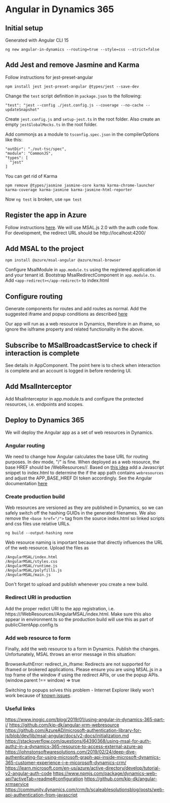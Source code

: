 # Angular in Dynamics 365

## Initial setup

Generated with Angular CLI 15

    ng new angular-in-dynamics --routing=true --style=css --strict=false

## Add Jest and remove Jasmine and Karma

Follow instructions for jest-preset-angular 

    npm install jest jest-preset-angular @types/jest --save-dev

Change the `test` script definition in `package.json` to the following:

    "test": "jest --config ./jest.config.js --coverage --no-cache --updateSnapshot"

Create `jest.config.js` and `setup-jest.ts` in the root folder. Also create an empty `jestGlobalMocks.ts` in the root folder.

Add commonjs as a module to `tsconfig.spec.json` in the compilerOptions like this:

    "outDir": "./out-tsc/spec",
    "module": "CommonJS",
    "types": [
      "jest"
    ]

You can get rid of Karma

    npm remove @types/jasmine jasmine-core karma karma-chrome-launcher karma-coverage karma-jasmine karma-jasmine-html-reporter

Now `ng test` is broken, use `npm test`

## Register the app in Azure

Follow instructions [here](https://learn.microsoft.com/en-us/azure/active-directory/develop/scenario-spa-app-registration). We will use MSAL.js 2.0 with the auth code flow. For development, the redirect URL should be http://localhost:4200/

## Add MSAL to the project

    npm install @azure/msal-angular @azure/msal-browser

Configure MsalModule in `app.module.ts` using the registered application id and your tenant id. Bootstrap MsalRedirectComponent in `app.module.ts`. Add `<app-redirect></app-redirect>` to index.html

## Configure routing

Generate components for routes and add routes as normal. Add the suggested iframe and popup conditions as described [here](https://learn.microsoft.com/en-us/azure/active-directory/develop/tutorial-v2-angular-auth-code#configure-the-application)

Our app will run as a web resource in Dynamics, therefore in an iframe, so ignore the isIframe property and related functionality in the above.

## Subscribe to MSalBroadcastService to check if interaction is complete

See details in AppComponent. The point here is to check when interaction is complete and an account is logged in before rendering UI.

## Add MsalInterceptor

Add MsalInterceptor in app.module.ts and configure the protected resources, i.e. endpoints and scopes.

## Deploy to Dynamics 365

We will deploy the Angular app as a set of web resources in Dynamics.

### Angular routing

We need to change how Angular calculates the base URL for routing purposes. In dev mode, "/" is fine. When deployed as a web resource,
the base HREF should be /WebResources/<publisher>/<path to your deployed index.html>.
Based on [this idea](https://github.com/kip-dk/angular-xrm-webresource#new-2019-08-23-using-angular-routes-in-applications-deployed-to-dynamics-365) add a Javascript snippet to index.html to determine the if the app path contains `webresources` and adjust the APP_BASE_HREF DI token accordingly. See the Angular documentation [here](https://angular.io/api/common/APP_BASE_HREF)

### Create production build

Web resources are versioned as they are published in Dynamics, so we can safely switch off the hashing GUIDs in the generated filenames.
We also remove the `<base href="/">` tag from the source index.html so linked scripts and css files use relative URLs.

    ng build --output-hashing none

Web resource naming is important because that directly influences the URL of the web resource. Upload the files as

    /AngularMSAL/index.html
    /AngularMSAL/styles.css
    /AngularMSAL/runtime.js
    /AngularMSAL/polyfills.js
    /AngularMSAL/main.js

Don't forget to upload and publish whenever you create a new build.

### Redirect URI in production

Add the proper redict URI to the app registration, i.e. https://<Dynamics org URL>/WebResources/<your publisher>/AngularMSAL/index.html. Make sure this also appear in environment.ts so the production build will use this as part of publicClientApp.config.ts

### Add web resource to form

Finally, add the web resource to a form in Dynamics. Publish the changes.
Unfortunately, MSAL throws an error message in this situation:

BrowserAuthError: redirect_in_iframe: Redirects are not supported for iframed or brokered applications. Please ensure you are using MSAL.js in a top frame of the window if using the redirect APIs, or use the popup APIs. (window.parent !== window) => true

Switching to popups solves this problem - Internet Explorer likely won't work because of [known issues](https://github.com/AzureAD/microsoft-authentication-library-for-js/blob/dev/lib/msal-browser/docs/internet-explorer.md).

### Useful links

https://www.inogic.com/blog/2019/01/using-angular-in-dynamics-365-part-i/
https://github.com/kip-dk/angular-xrm-webresource
https://github.com/AzureAD/microsoft-authentication-library-for-js/blob/dev/lib/msal-angular/docs/v2-docs/initialization.md
https://stackoverflow.com/questions/64390368/using-msal-for-auth-authz-in-a-dynamics-365-resource-to-access-external-azure-ap
https://johnstonsoftwaresolutions.com/2019/02/24/deep-dive-authenticating-for-using-microsoft-graph-api-inside-microsoft-dynamics-365-customer-experience-i-e-micorosoft-dynamics-crm/
https://learn.microsoft.com/en-us/azure/active-directory/develop/tutorial-v2-angular-auth-code
https://www.npmjs.com/package/dynamics-web-api?activeTab=readme#configuration
https://github.com/kip-dk/angular-xrmservice
https://community.dynamics.com/crm/b/scaleablesolutionsblog/posts/web-api-authentication-from-javascript

